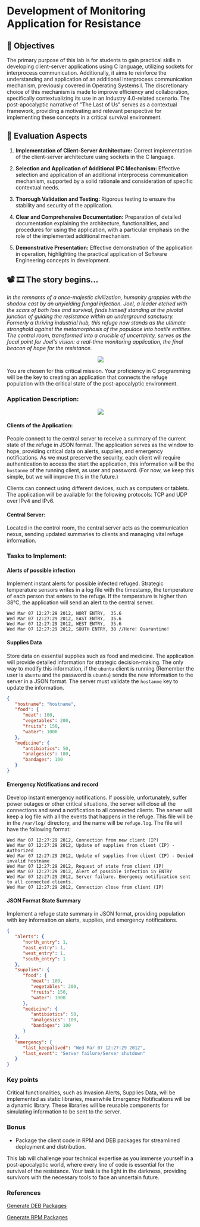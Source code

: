 # Development of Monitoring Application for Resistance

## 🎯 Objectives

The primary purpose of this lab is for students to gain practical skills in developing client-server applications using C language, utilizing sockets for interprocess communication. Additionally, it aims to reinforce the understanding and application of an additional interprocess communication mechanism, previously covered in Operating Systems I. The discretionary choice of this mechanism is made to improve efficiency and collaboration, specifically contextualizing its use in an Industry 4.0-related scenario. The post-apocalyptic narrative of "The Last of Us" serves as a contextual framework, providing a motivating and relevant perspective for implementing these concepts in a critical survival environment.

## 📝 Evaluation Aspects

1. **Implementation of Client-Server Architecture:**
   Correct implementation of the client-server architecture using sockets in the C language.

2. **Selection and Application of Additional IPC Mechanism:**
   Effective selection and application of an additional interprocess communication mechanism, supported by a solid rationale and consideration of specific contextual needs.

3. **Thorough Validation and Testing:**
   Rigorous testing to ensure the stability and security of the application.

4. **Clear and Comprehensive Documentation:**
   Preparation of detailed documentation explaining the architecture, functionalities, and procedures for using the application, with a particular emphasis on the role of the implemented additional mechanism.

5. **Demonstrative Presentation:**
   Effective demonstration of the application in operation, highlighting the practical application of Software Engineering concepts in development.


## 📽 🎞 The story begins...

*In the remnants of a once-majestic civilization, humanity grapples with the shadow cast by an unyielding fungal infection. Joel, a leader etched with the scars of both loss and survival, finds himself standing at the pivotal junction of guiding the resistance within an underground sanctuary. Formerly a thriving industrial hub, this refuge now stands as the ultimate stronghold against the metamorphosis of the populace into hostile entities. The control room, transformed into a crucible of uncertainty, serves as the focal point for Joel's vision: a real-time monitoring application, the final beacon of hope for the resistance.*

<p align="center">
  <img src="img/lab1.png"/>
</p>

You are chosen for this critical mission. Your proficiency in C programming will be the key to creating an application that connects the refuge population with the critical state of the post-apocalyptic environment.

### Application Description:

<p align="center">
  <img src="img/image.png"/>
</p>

#### Clients of the Application:
People connect to the central server to receive a summary of the current state of the refuge in JSON format. The application serves as the window to hope, providing critical data on alerts, supplies, and emergency notifications. As we must preserve the security, each client will require authentication to access the start the application, this information will be the `hostanme` of the running client, as user and password. (For now, we keep this simple, but we will improve this in the future.)

Clients can connect using different devices, such as computers or tablets. The application will be available for the following protocols: TCP and UDP over IPv4 and IPv6.

#### Central Server:
Located in the control room, the central server acts as the communication nexus, sending updated summaries to clients and managing vital refuge information.

### Tasks to Implement:

#### Alerts of possible infection
Implement instant alerts for possible infected refuged. Strategic temperature sensors writes in a log file with the timestamp, the temperature of each person that enters to the refuge. If the temperature is higher than 38°C, the application will send an alert to the central server.

```text
Wed Mar 07 12:27:29 2012, NORT ENTRY,  35.6
Wed Mar 07 12:27:29 2012, EAST ENTRY,  35.6
Wed Mar 07 12:27:29 2012, WEST ENTRY,  35.6
Wed Mar 07 12:27:29 2012, SOUTH ENTRY, 38 //Here! Quarantine!
```

#### Supplies Data
Store data on essential supplies such as food and medicine. The application will provide detailed information for strategic decision-making. The only way to modify this information, if the `ubuntu` client is running (Remember the user is `ubuntu` and the password is `ubuntu`) sends the new information to the server in a JSON format. The server must validate the `hostanme` key to update the information.

```json
{
   "hostname": "hostname",
   "food": {
      "meat": 100,
      "vegetables": 200,
      "fruits": 150,
      "water": 1000
   },
   "medicine": {
      "antibiotics": 50,
      "analgesics": 100,
      "bandages": 100
   }
}

```

#### Emergency Notifications and record
Develop instant emergency notifications. If possible, unfortunately, suffer power outages or other critical situations, the server will close all the connections and send a notification to all connected clients.
The server will keep a log file with all the events that happens in the refuge. This file will be in the `/var/log/` directory, and the name will be `refuge.log`. The file will have the following format:

```text
Wed Mar 07 12:27:29 2012, Connection from new client (IP)
Wed Mar 07 12:27:29 2012, Update of supplies from client (IP) - Authorized
Wed Mar 07 12:27:29 2012, Update of supplies from client (IP) - Denied invalid hostname
Wed Mar 07 12:27:29 2012, Request of state from client (IP)
Wed Mar 07 12:27:29 2012, Alert of possible infection in ENTRY
Wed Mar 07 12:27:29 2012, Server failure. Emergency notification sent to all connected clients.
Wed Mar 07 12:27:29 2012, Connection close from client (IP)
```

#### JSON Format State Summary
Implement a refuge state summary in JSON format, providing population with key information on alerts, supplies, and emergency notifications.

```json
{
   "alerts": {
      "north_entry": 1,
      "east_entry": 1,
      "west_entry": 1,
      "south_entry": 1
   },
   "supplies": {
      "food": {
         "meat": 100,
         "vegetables": 200,
         "fruits": 150,
         "water": 1000
      },
      "medicine": {
         "antibiotics": 50,
         "analgesics": 100,
         "bandages": 100
      }
   },
   "emergency": {
      "last_keepalived": "Wed Mar 07 12:27:29 2012",
      "last_event": "Server failure/Server shutdown"
   }
}
```

### Key points

Critical functionalities, such as Invasion Alerts, Supplies Data, will be implemented as static libraries, meanwhile Emergency Notifications will be a dynamic library. These libraries will be reusable components for simulating information to be sent to the server.


### Bonus
- Package the client code in RPM and DEB packages for streamlined deployment and distribution.

This lab will challenge your technical expertise as you immerse yourself in a post-apocalyptic world, where every line of code is essential for the survival of the resistance. Your task is the light in the darkness, providing survivors with the necessary tools to face an uncertain future.

### References
[Generate DEB Packages](https://youtu.be/ep88vVfzDAo)

[Generate RPM Packages](https://youtu.be/sNDs6AoNmA8)
